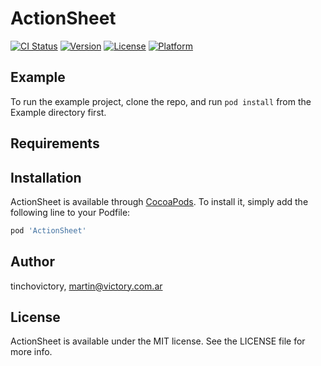 # ActionSheet

[![CI Status](https://img.shields.io/travis/tinchovictory/ActionSheet.svg?style=flat)](https://travis-ci.org/tinchovictory/ActionSheet)
[![Version](https://img.shields.io/cocoapods/v/ActionSheet.svg?style=flat)](https://cocoapods.org/pods/ActionSheet)
[![License](https://img.shields.io/cocoapods/l/ActionSheet.svg?style=flat)](https://cocoapods.org/pods/ActionSheet)
[![Platform](https://img.shields.io/cocoapods/p/ActionSheet.svg?style=flat)](https://cocoapods.org/pods/ActionSheet)

## Example

To run the example project, clone the repo, and run `pod install` from the Example directory first.

## Requirements

## Installation

ActionSheet is available through [CocoaPods](https://cocoapods.org). To install
it, simply add the following line to your Podfile:

```ruby
pod 'ActionSheet'
```

## Author

tinchovictory, martin@victory.com.ar

## License

ActionSheet is available under the MIT license. See the LICENSE file for more info.
